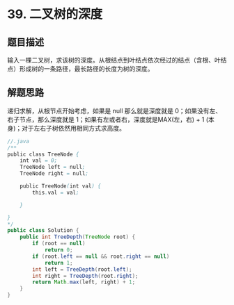 # 39. 二叉树的深度

## 题目描述

输入一棵二叉树，求该树的深度。从根结点到叶结点依次经过的结点（含根、叶结点）形成树的一条路径，最长路径的长度为树的深度。

## 解题思路

递归求解，从根节点开始考虑，如果是 null 那么就是深度就是 0；如果没有左、右子节点，那么深度就是 1；如果有左或者右，深度就是MAX(左，右) + 1 (本身)；对于左右子树依然用相同方式求高度。

```java
//.java
/**
public class TreeNode {
    int val = 0;
    TreeNode left = null;
    TreeNode right = null;

    public TreeNode(int val) {
        this.val = val;

    }

}
*/
public class Solution {
    public int TreeDepth(TreeNode root) {
        if (root == null)
            return 0;
        if (root.left == null && root.right == null)
            return 1;
        int left = TreeDepth(root.left);
        int right = TreeDepth(root.right);
        return Math.max(left, right) + 1;
    }
}
```


